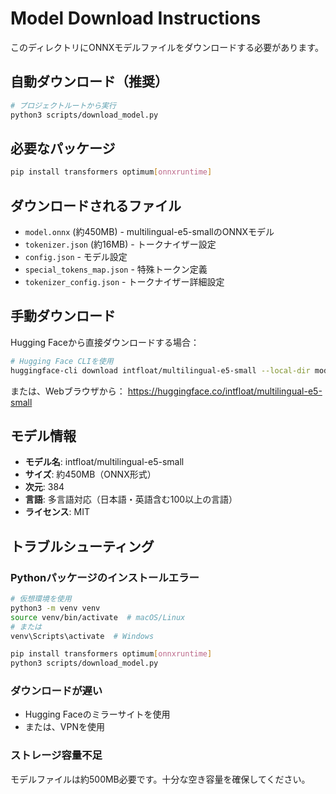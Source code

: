# Model Download Instructions

このディレクトリにONNXモデルファイルをダウンロードする必要があります。

## 自動ダウンロード（推奨）

```bash
# プロジェクトルートから実行
python3 scripts/download_model.py
```

## 必要なパッケージ

```bash
pip install transformers optimum[onnxruntime]
```

## ダウンロードされるファイル

- `model.onnx` (約450MB) - multilingual-e5-smallのONNXモデル
- `tokenizer.json` (約16MB) - トークナイザー設定
- `config.json` - モデル設定
- `special_tokens_map.json` - 特殊トークン定義
- `tokenizer_config.json` - トークナイザー詳細設定

## 手動ダウンロード

Hugging Faceから直接ダウンロードする場合：

```bash
# Hugging Face CLIを使用
huggingface-cli download intfloat/multilingual-e5-small --local-dir models/
```

または、Webブラウザから：
https://huggingface.co/intfloat/multilingual-e5-small

## モデル情報

- **モデル名**: intfloat/multilingual-e5-small
- **サイズ**: 約450MB（ONNX形式）
- **次元**: 384
- **言語**: 多言語対応（日本語・英語含む100以上の言語）
- **ライセンス**: MIT

## トラブルシューティング

### Pythonパッケージのインストールエラー

```bash
# 仮想環境を使用
python3 -m venv venv
source venv/bin/activate  # macOS/Linux
# または
venv\Scripts\activate  # Windows

pip install transformers optimum[onnxruntime]
python3 scripts/download_model.py
```

### ダウンロードが遅い

- Hugging Faceのミラーサイトを使用
- または、VPNを使用

### ストレージ容量不足

モデルファイルは約500MB必要です。十分な空き容量を確保してください。
